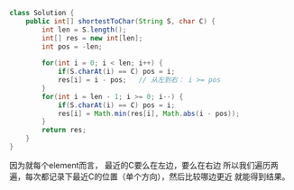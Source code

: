 ```java
class Solution {
    public int[] shortestToChar(String S, char C) {
        int len = S.length();
        int[] res = new int[len];
        int pos = -len;
        
        for(int i = 0; i < len; i++) {
            if(S.charAt(i) == C) pos = i;
            res[i] = i - pos;   // 从左到右： i >= pos 
        }
        for(int i = len - 1; i >= 0; i--) {
            if(S.charAt(i) == C) pos = i;
            res[i] = Math.min(res[i], Math.abs(i - pos));
        }
        return res;
    }
}
```
因为就每个element而言， 最近的C要么在左边，要么在右边
所以我们遍历两遍，每次都记录下最近C的位置（单个方向），然后比较哪边更近
就能得到结果。